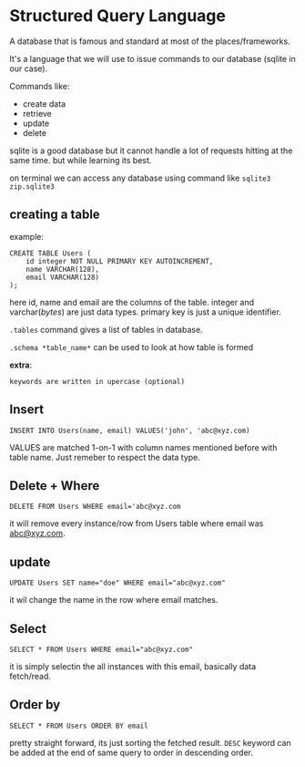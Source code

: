 # Structured Query Language

A database that is famous and standard at most of the places/frameworks.

It's a language that we will use to issue commands to our database (sqlite in our case).

Commands like:
- create data
- retrieve
- update
- delete

sqlite is a good database but it cannot handle a lot of requests hitting at the same time.
but while learning its best.

on terminal we can access any database using command like `sqlite3 zip.sqlite3`

## creating a table
example:
```
CREATE TABLE Users (
    id integer NOT NULL PRIMARY KEY AUTOINCREMENT,
    name VARCHAR(128),
    email VARCHAR(128)
);
```
here id, name and email are the columns of the table.
integer and varchar(*bytes*) are just data types.
primary key is just a unique identifier.

`.tables` command gives a list of tables in database.

`.schema *table_name*` can be used to look at how table is formed

**extra**:
```
keywords are written in upercase (optional)
```
## Insert

`INSERT INTO Users(name, email) VALUES('john', 'abc@xyz.com)`

VALUES are matched 1-on-1 with column names mentioned before with table name. Just remeber to respect the data type.

## Delete + Where
`DELETE FROM Users WHERE email='abc@xyz.com`

it will remove every instance/row from Users table where email was abc@xyz.com.

## update
`UPDATE Users SET name="doe" WHERE email="abc@xyz.com"`

it wil change the name in the row where email matches.

## Select
`SELECT * FROM Users WHERE email="abc@xyz.com"`

it is simply selectin the all instances with this email, basically data fetch/read.

## Order by
`SELECT * FROM Users ORDER BY email`

pretty straight forward, its just sorting the fetched result.
`DESC` keyword can be added at the end of same query to order in descending order.
